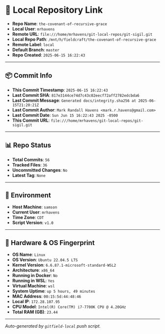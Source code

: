 # 🔗 Local Repository Link

- **Repo Name**: `the-covenant-of-recursive-grace`
- **Local User**: `mrhavens`
- **Remote URL**: `file:///home/mrhavens/git-local-repos/git-sigil.git`
- **Local Repo Path**: `/mnt/h/fieldcraft/the-covenant-of-recursive-grace`
- **Remote Label**: `local`
- **Default Branch**: `master`
- **Repo Created**: `2025-06-15 16:22:43`

---

## 📦 Commit Info

- **This Commit Timestamp**: `2025-06-15 16:22:43`
- **Last Commit SHA**: `817e3144ce74d7c43c02eecf72aff2782edcbda6`
- **Last Commit Message**: `Generated docs/integrity.sha256 at 2025-06-15T21:20:21Z`
- **Last Commit Author**: `Mark Randall Havens <mark.r.havens@gmail.com>`
- **Last Commit Date**: `Sun Jun 15 16:22:43 2025 -0500`
- **This Commit URL**: `file:///home/mrhavens/git-local-repos/git-sigil.git`

---

## 📊 Repo Status

- **Total Commits**: `56`
- **Tracked Files**: `36`
- **Uncommitted Changes**: `No`
- **Latest Tag**: `None`

---

## 🧭 Environment

- **Host Machine**: `samson`
- **Current User**: `mrhavens`
- **Time Zone**: `CDT`
- **Script Version**: `v1.0`

---

## 🧬 Hardware & OS Fingerprint

- **OS Name**: `Linux`
- **OS Version**: `Ubuntu 22.04.5 LTS`
- **Kernel Version**: `6.6.87.1-microsoft-standard-WSL2`
- **Architecture**: `x86_64`
- **Running in Docker**: `No`
- **Running in WSL**: `Yes`
- **Virtual Machine**: `wsl`
- **System Uptime**: `up 5 hours, 49 minutes`
- **MAC Address**: `00:15:5d:44:48:46`
- **Local IP**: `172.28.107.95`
- **CPU Model**: `Intel(R) Core(TM) i7-7700K CPU @ 4.20GHz`
- **Total RAM (GB)**: `23.44`

---

_Auto-generated by `gitfield-local` push script._
